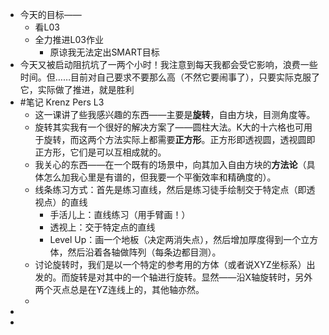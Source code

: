 - 今天的目标——
	- 看L03
	- 全力推进L03作业
		- 原谅我无法定出SMART目标
- 今天又被启动阻抗坑了一两个小时！我注意到每天我都会受它影响，浪费一些时间。但……目前对自己要求不要那么高（不然它要闹事了），只要实际克服了它，实际做了推进，就是胜利
- #笔记 Krenz Pers L3
	- 这一课讲了些我感兴趣的东西——主要是**旋转**，自由方块，目测角度等。
	- 旋转其实我有一个很好的解决方案了——圆柱大法。K大的十六格也可用于旋转，而这两个方法实际上都需要**正方形**。正方形即透视圆，透视圆即正方形，它们是可以互相成就的。
	- 我关心的东西——在一个既有的场景中，向其加入自由方块的**方法论**（具体怎么加我心里是有谱的，但我要一个平衡效率和精确度的）。
	- 线条练习方式：首先是练习直线，然后是练习徒手绘制交于特定点（即透视点）的直线
		- 手活儿上：直线练习（用手臂画！）
		- 透视上：交于特定点的直线
		- Level Up：画一个地板（决定两消失点），然后增加厚度得到一个立方体，然后沿着各轴做阵列（每条边都目测）。
	- 讨论旋转时，我们是以一个特定的参考用的方体（或者说XYZ坐标系）出发的。而旋转是对其中的一个轴进行旋转。显然——沿X轴旋转时，另外两个灭点总是在YZ连线上的，其他轴亦然。
	-
-
-